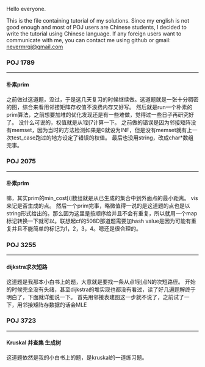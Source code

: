 Hello everyone.

This is the file containing tutorial of my solutions.
Since my english is not good enough and most of POJ users are Chinese students, I decided to write the tutorial using Chinese language. If any foreign users want to communicate with me, you can contact me using github or gmail: nevermrqi@gmail.com

<h3> POJ 1789 </h3>
<hr>
<h4> 朴素prim </h4>

之前做过这道题，没过，于是这几天复习的时候继续做。这道题就是一张十分稠密的图，综合来看用邻接矩阵存权值不浪费内存又好写。
然后就是run一个朴素的prim算法，之前想要加堆的优化发现还是有一些难做，觉得过一些日子再研究好了。
没什么可说的，权值就是从1到7计算一下。
之前做的错误是因为邻接矩阵没有memset，因为当时的方法检测如果是0就设为INF，但是没有memset就有上一次test_case跑过的地方设定了错误的权值。
最后也没用string，改成char*数组完事。

<h3> POJ 2075 </h3>
<hr>
<h4> 朴素prim </h4>

嘛，其实prim的min_cost[i]数组就是从已生成的集合中到外面点的最小距离。
vis来记是否生成的点。
然后一个prim完事，略微值得一说的是这道题的点也是以string形式给出的。那么因为这里是按顺序给并且不会有重复，所以就用一个map标记转换一下就可以。联想起cf的508D那道题需要加hash value是因为可能有重复并且不能简单的标记为1，2，3，4。嗯还是很合理的。

<h3> POJ 3255 </h3>
<hr>
<h4>dijkstra求次短路</h4>

这道题是我那本小白书上的题，大意就是要找一条从点1到点N的次短路径。
开始的时候完全没有头绪，甚至dijkstra的堆实现也都没有看过，读了好几遍题解终于明白了，下面就详细说一下。
首先用邻接表建图这一步就不说了，之前试了一下，用邻接矩阵存数据的话会MLE

<h3> POJ 3723 </h3>
<hr>
<h4> Kruskal 并查集 生成树 </h4>

这道题依然是我的小白书上的题，是kruskal的一道练习题。
